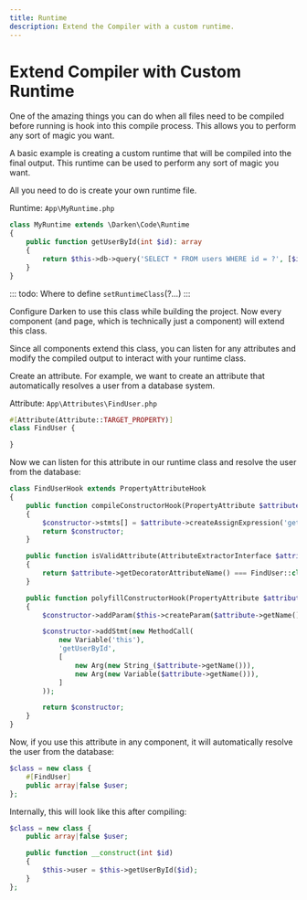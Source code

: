 ```yaml
---
title: Runtime
description: Extend the Compiler with a custom runtime.
---
```


# Extend Compiler with Custom Runtime

One of the amazing things you can do when all files need to be compiled before running is hook into this compile process. This allows you to perform any sort of magic you want.

A basic example is creating a custom runtime that will be compiled into the final output. This runtime can be used to perform any sort of magic you want.

All you need to do is create your own runtime file.

Runtime: `App\MyRuntime.php`

```php
class MyRuntime extends \Darken\Code\Runtime
{
    public function getUserById(int $id): array
    {
        return $this->db->query('SELECT * FROM users WHERE id = ?', [$id])->fetch();
    }
}
```

::: todo: Where to define `setRuntimeClass`(?...) :::

Configure Darken to use this class while building the project. Now every component (and page, which is technically just a component) will extend this class.

Since all components extend this class, you can listen for any attributes and modify the compiled output to interact with your runtime class.

Create an attribute. For example, we want to create an attribute that automatically resolves a user from a database system.

Attribute: `App\Attributes\FindUser.php`

```php
#[Attribute(Attribute::TARGET_PROPERTY)]
class FindUser {

}
```

Now we can listen for this attribute in our runtime class and resolve the user from the database:

```php
class FindUserHook extends PropertyAttributeHook
{
    public function compileConstructorHook(PropertyAttribute $attribute, ClassMethod $constructor): ClassMethod
    {
        $constructor->stmts[] = $attribute->createAssignExpression('getUserById');
        return $constructor;
    }

    public function isValidAttribute(AttributeExtractorInterface $attribute): bool
    {
        return $attribute->getDecoratorAttributeName() === FindUser::class;
    }

    public function polyfillConstructorHook(PropertyAttribute $attribute, Method $constructor): Method
    {
        $constructor->addParam($this->createParam($attribute->getName(), 'mixed'));

        $constructor->addStmt(new MethodCall(
            new Variable('this'),
            'getUserById',
            [
                new Arg(new String_($attribute->getName())),
                new Arg(new Variable($attribute->getName())),
            ]
        ));

        return $constructor;
    }
}
```

Now, if you use this attribute in any component, it will automatically resolve the user from the database:

```php
$class = new class {
    #[FindUser]
    public array|false $user;
};
```

Internally, this will look like this after compiling:

```php
$class = new class {
    public array|false $user;

    public function __construct(int $id)
    {
        $this->user = $this->getUserById($id);
    }
};
```
